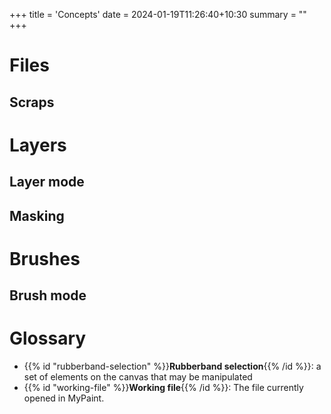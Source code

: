 +++
title = 'Concepts'
date = 2024-01-19T11:26:40+10:30
summary = ""
+++

# Files
## Scraps

# Layers
## Layer mode
## Masking

# Brushes
## Brush mode

# Glossary
- {{% id "rubberband-selection" %}}**Rubberband selection**{{% /id %}}: a set of elements on the canvas that may be manipulated
- {{% id "working-file" %}}**Working file**{{% /id %}}: The file currently opened in MyPaint.
